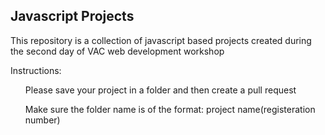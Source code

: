 ## Javascript Projects
This repository is a collection of javascript based projects created during the second day of VAC web development workshop
 
 Instructions:
 <ol>
 Please save your project in a folder and then create a pull request
  
 Make sure the folder name is of the format: project name(registeration number)
  </ol>
